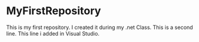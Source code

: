 # MyFirstRepository
This is my first repository. I created it during my .net Class.
This is a second line.
This line i added in Visual Studio.
